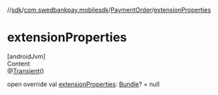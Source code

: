 //[sdk](../../../index.md)/[com.swedbankpay.mobilesdk](../index.md)/[PaymentOrder](index.md)/[extensionProperties](extension-properties.md)



# extensionProperties  
[androidJvm]  
Content  
@[Transient](https://kotlinlang.org/api/latest/jvm/stdlib/kotlin.jvm/-transient/index.html)()  
  
open override val [extensionProperties](extension-properties.md): [Bundle](https://developer.android.com/reference/kotlin/android/os/Bundle.html)? = null  



